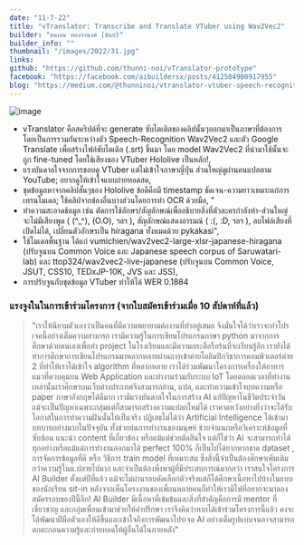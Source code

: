 ```yaml
---
date: "11-7-22"
title: "vTranslator: Transcribe and Translate VTuber using Wav2Vec2"
builder: "ธนภณ ทองจำนงค์ (ธันย์)"
builder_info: ""
thumbnail: "/images/2022/31.jpg"
links:
github: "https://github.com/thunni-noi/vTranslator-prototype"
facebook: "https://facebook.com/aibuildersx/posts/412504900917955"
blog: "https://medium.com/@thunninoi/vtranslator-vtuber-speech-recognition-with-wav2vec2-cba2e2c4a6df"
---
```


![image](/images/2022/31.jpg)

- vTranslator คือสคริปต์ที่จะ generate ซับไตเติลของคลิปนั้นๆออกมาเป็นภาษาที่ต้องการ โดยเป็นการรวมกันระหว่างตัว Speech-Recognition Wav2Vec2 และตัว Google Translate เพื่อสร้างไฟล์ซับไตเติล (.srt) ขึ้นมา โดย model Wav2Vec2 ที่นำมาใช้นั้นจะถูก fine-tuned โดยใช้เสียงของ VTuber Hololive เป็นหลัก!,
- แรงบันดาลใจจากการชอบดู VTuber แต่ไม่เข้าใจภาษาญี่ปุ่น ส่วนใหญ่ดูผ่านคนแปลตาม YouTube; อยากดูให้เข้าใจแบบถ่ายทอดสด,
- ชุดข้อมูลหาจากคลิปสั้นๆของ Hololive ข้อดีคือมี timestamp ชัดเจน-ความยาวเหมาะแก่การเทรนโมเดล; ใช้คลิปจากช่องอื่นบางส่วนโดยการทำ OCR ด้วยมือ, "
- ทำความสะอาดช้อมูล เช่น ตัดการใช้อักษร/สัญลักษณ์เพื่ออธิบายสิ่งที่ตัวละครกำลังทำ-ส่วนใหญ่จะไม่มีเสียงพูด ( (^_^), (O.O), ฯลฯ ), สัญลักษณ์แสดงอารมณ์ ( :(, :D, ฯลฯ ), ลบไฟล์เสียงที่เปิดไม่ได้, เปลี่ยนตัวอักษรเป็น hiragana ทั้งหมดด้วย pykakasi",
- ใช้โมเดลพื้นฐาน ได้แก่ vumichien/wav2vec2-large-xlsr-japanese-hiragana (ปรับจูนบน Common Voice และ Japanese speech corpus of Saruwatari-lab) และ ttop324/wav2vec2-live-japanese (ปรับจูนบน Common Voice, JSUT, CSS10, TEDxJP-10K, JVS และ JSS),
- การปรับจูนกับชุดข้อมูล VTuber ทำให้ได้ WER 0.1884

### แรงจูงในในการเข้าร่วมโครงการ (จากใบสมัครเข้าร่วมเมื่อ 10 สัปดาห์ที่แล้ว)

> "เราให้นิยามตัวเองว่าเป็นคนที่มีความพยายามต่องานที่ทำอยู่เสมอ จึงมั่นใจได้ว่าเราจะทำโปรเจคนี้อย่างเต็มความสามารถ เรามีความรู้ในการเขียนโปรแกรมภาษา python มาจากการศึกษาด้วยตนเองเพื่อทำ project ในโรงเรียนและมีความกระตือรือร้นที่จะเรียนรู้อีก เรายังได้ทำการศึกษาการเขียนโปรแกรมมาหลากหลายผ่านการเข้าค่ายโอลิมปิกวิชาการคอมพิวเตอร์ค่าย 2 ที่ทำให้เราได้เข้าใจ algorithm ที่หลากหลาย เราได้ร่วมพัฒนาโครงการเครื่องให้อาหารแมวที่ควบคุมบน Web Application และทำงานร่วมกับระบบ IoT โดยตลอดเวลาที่ทำงานเหล่านั้นเราศึกษาบนเว็บต่างประเทศจึงสามารถอ่าน, แปล, และทำความเข้าใจบทความหรือ paper ภาษาอังกฤษได้ดีมาก เรามีแรงบันดาลใจในการสร้าง AI แก้ปัญหาในชีวิตประจำวัน แม้จะเป็นปัญหาเฉพาะกลุ่มแต่ก็สามารถสร้างความแปลกใหม่ได้ เราคาดหวังอย่างยิ่งว่าจะได้รับโอกาสในการทำความฝันนั้นให้เป็นจริง  ปฏิเสธไม่ได้ว่า Artificial Intelligence ได้เข้ามาบทบาทอย่างมากในปัจจุบัน ทั้งช่วยย่นการทำงานของมนุษย์ ช่วยจำแนกหรือวิเคราะห์ข้อมูลที่ซับซ้อน แนะนำ content ที่เกี่ยวข้อง หรือแม้แต่ช่วยตัดสินใจ แต่ก็ใช่ว่า AI จะสามารถทำได้ทุกอย่างหรือแม้แต่การทำงานออกมาได้ perfect 100% ก็เป็นไปได้ยากหากขาด dataset , การจัดการข้อมูลที่ดี หรือ วิธีการ train model ที่เหมาะสม ซึ่งสิ่งนี้จำเป็นต้องศึกษาเพิ่มเติมกว่าความรู้ในม.ปลายไปมาก และจำเป็นต้องพึ่งพาผู้ที่มีประสบการณ์มากกว่า  เราสนใจโครงการ AI Builder ตั้งแต่ปีที่แล้ว แม้จะไม่ผ่านรอบคัดเลือกตัวจริงแต่ก็ได้ศึกษาเนื้อหาไปบ้างในแบบของนักเรียน sit-in หลังจากเห็นโครงงานของเพื่อนหลายคนก็ทำให้เรามีไฟที่อยากจะมาลองสมัครรอบของปีนี้อีก! AI Builder มีเนื้อหาที่เข้มข้นและสิ่งที่สำคัญคือการมี mentor ที่เชี่ยวชาญ และกลุ่มเพื่อนเข้ามาช่วยให้คำปรึกษา เราจึงคิดว่าหากได้เข้าร่วมโครงการนี้แล้ว คงจะได้พัฒนาฝีมือตัวเองให้ดีขึ้นและเข้าใจถึงการพัฒนาโปรเจค AI อย่างเต็มรูปแบบจนอาจสามารถตกตะกอนความรู้และถ่ายทอดให้ผู้อื่นได้ในภายหลัง"